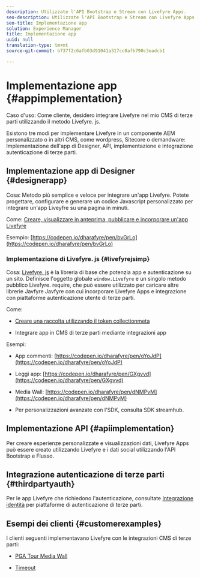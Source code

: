 ```yaml
---
description: Utilizzate l'API Bootstrap e Stream con Livefyre Apps.
seo-description: Utilizzate l'API Bootstrap e Stream con Livefyre Apps.
seo-title: Implementazione app
solution: Experience Manager
title: Implementazione app
uuid: null
translation-type: tm+mt
source-git-commit: b737f2c6afb03d91041a317cc0afb790c3eadcb1

---
```


# Implementazione app {#appimplementation}

Caso d&#39;uso: Come cliente, desidero integrare Livefyre nel mio CMS di terze parti utilizzando il metodo Livefyre. js.

Esistono tre modi per implementare Livefyre in un componente AEM personalizzato o in altri CMS, come wordpress, Sitecore o demandware: Implementazione dell&#39;app di Designer, API, implementazione e integrazione autenticazione di terze parti.

## Implementazione app di Designer {#designerapp}

Cosa: Metodo più semplice e veloce per integrare un&#39;app Livefyre. Potete progettare, configurare e generare un codice Javascript personalizzato per integrare un&#39;app Liveyfre su una pagina in minuti.

Come: [Creare, visualizzare in anteprima, pubblicare e incorporare un&#39;app Livefyre](/help/using/c-about-apps/c-create-an-app.md)

Esempio: [https://codepen.io/dharafyre/pen/bvGrLo](https://codepen.io/dharafyre/pen/bvGrLo)

### Implementazione di Livefyre. js {#livefyrejsimp}

Cosa: [Livefyre. js](/help/implementation/c-livefyre.js.md) è la libreria di base che potenzia app e autenticazione su un sito. Definisce l&#39;oggetto globale `window.Livefyre` e un singolo metodo pubblico Livefyre. require, che può essere utilizzato per caricare altre librerie Javfyre Javfyre con cui incorporare Livefyre Apps e integrazione con piattaforme autenticazione utente di terze parti.

Come:

* [Creare una raccolta utilizzando il token collectionmeta](/help/implementation/t-create-a-collectionmeta-token.md)

* Integrare app in CMS di terze parti mediante integrazioni app

Esempi:

* App commenti: [https://codepen.io/dharafyre/pen/oYoJdP](https://codepen.io/dharafyre/pen/oYoJdP)

* Leggi app: [https://codepen.io/dharafyre/pen/GXgvvd](https://codepen.io/dharafyre/pen/GXgvvd)

* Media Wall: [https://codepen.io/dharafyre/pen/dNMPvM](https://codepen.io/dharafyre/pen/dNMPvM)

* Per personalizzazioni avanzate con l&#39;SDK, consulta SDK streamhub.

## Implementazione API {#apiimplementation}

Per creare esperienze personalizzate e visualizzazioni dati, Livefyre Apps può essere creato utilizzando Livefyre e i dati social utilizzando l&#39;API Bootstrap e Flusso.

## Integrazione autenticazione di terze parti {#thirdpartyauth}

Per le app Livefyre che richiedono l&#39;autenticazione, consultate [Integrazione identità](/help/implementation/t-about-identity-integration/t-about-identity-integration.md) per piattaforme di autenticazione di terze parti.

## Esempi dei clienti {#customerexamples}

I clienti seguenti implementavano Livefyre con le integrazioni CMS di terze parti:

* [PGA Tour Media Wall](https://www.pgatour.com/social-hub.html)

* [Timeout](https://www.timeout.com/london/restaurants/forest-bar-kitchen#tab_panel_3)
